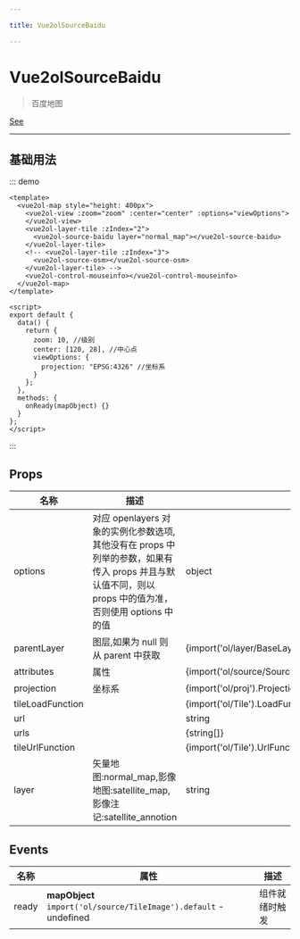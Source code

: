```yaml
---

title: Vue2olSourceBaidu

---
```


# Vue2olSourceBaidu

> 百度地图

[See](https://blog.csdn.net/u013594477/article/details/83988055)

---

## 基础用法

::: demo

```vue
<template>
  <vue2ol-map style="height: 400px">
    <vue2ol-view :zoom="zoom" :center="center" :options="viewOptions">
    </vue2ol-view>
    <vue2ol-layer-tile :zIndex="2">
      <vue2ol-source-baidu layer="normal_map"></vue2ol-source-baidu>
    </vue2ol-layer-tile>
    <!-- <vue2ol-layer-tile :zIndex="3">
      <vue2ol-source-osm></vue2ol-source-osm>
    </vue2ol-layer-tile> -->
    <vue2ol-control-mouseinfo></vue2ol-control-mouseinfo>
  </vue2ol-map>
</template>

<script>
export default {
  data() {
    return {
      zoom: 10, //级别
      center: [120, 28], //中心点
      viewOptions: {
        projection: "EPSG:4326" //坐标系
      }
    };
  },
  methods: {
    onReady(mapObject) {}
  }
};
</script>
```

:::

## Props

| 名称             | 描述                                                                                                                                                  | 类型                                                    | 取值范围                                                  | 默认值       |
| ---------------- | ----------------------------------------------------------------------------------------------------------------------------------------------------- | ------------------------------------------------------- | --------------------------------------------------------- | ------------ |
| options          | 对应 openlayers 对象的实例化参数选项,其他没有在 props 中列举的参数，如果有传入 props 并且与默认值不同，则以 props 中的值为准，否则使用 options 中的值 | object                                                  | -                                                         |              |
| parentLayer      | 图层,如果为 null 则从 parent 中获取                                                                                                                   | {import('ol/layer/BaseLayer').default}                  | -                                                         |              |
| attributes       | 属性                                                                                                                                                  | {import('ol/source/Source').AttributionLike\|undefined} | -                                                         |              |
| projection       | 坐标系                                                                                                                                                | {import('ol/proj').ProjectionLike}                      | -                                                         | "EPSG:3857"  |
| tileLoadFunction |                                                                                                                                                       | {import('ol/Tile').LoadFunction\|undefined}             | -                                                         |              |
| url              |                                                                                                                                                       | string                                                  | -                                                         |              |
| urls             |                                                                                                                                                       | {string[]}                                              | -                                                         |              |
| tileUrlFunction  |                                                                                                                                                       | {import('ol/Tile').UrlFunction\|undefined}              | -                                                         |              |
| layer            | 矢量地图:normal_map,影像地图:satellite_map,影像注记:satellite_annotion                                                                                | string                                                  | `"normal_map" \| "satellite_map" \| "satellite_annotion"` | "normal_map" |

## Events

| 名称  | 属性                                                              | 描述           |
| ----- | ----------------------------------------------------------------- | -------------- |
| ready | **mapObject** `import('ol/source/TileImage').default` - undefined | 组件就绪时触发 |

